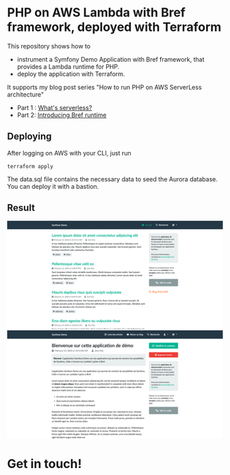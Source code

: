 # PHP on AWS Lambda with Bref framework, deployed with Terraform

This repository shows how to
* instrument a Symfony Demo Application 
with Bref framework, that provides a Lambda runtime for PHP.
* deploy the application with Terraform.

It supports my blog post series "How to run PHP on AWS ServerLess architecture"
* Part 1 : [What's serverless?](https://dev.to/aws-builders/how-to-run-php-on-aws-serverless-architecture-part-1-whats-serverless-3j3m)
* Part 2: [Introducing Bref runtime](https://dev.to/aws-builders/how-to-run-php-on-aws-serverless-architecture-part-2-introducing-bref-runtime-168j)

## Deploying
After logging on AWS with your CLI, just run 
```
terraform apply
```
 
The data.sql file contains the necessary data to seed the Aurora database. 
You can deploy it with a bastion. 

## Result
![Screenshot of running app](bref-screenshot.png)
![Articles can be edited!](bref-screenshot2.png)

# Get in touch!
